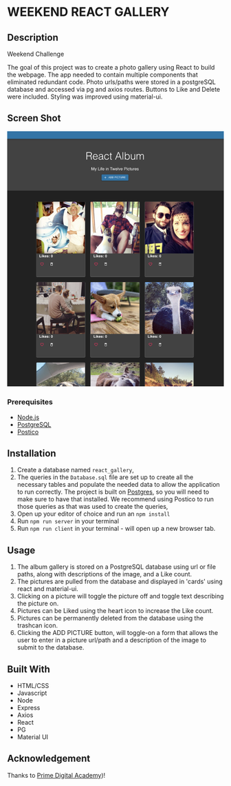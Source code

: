 # WEEKEND REACT GALLERY

## Description
Weekend Challenge

The goal of this project was to create a photo gallery using React to build the webpage.  The app needed to contain multiple components that eliminated redundant code.  Photo urls/paths were stored in a postgreSQL database and accessed via pg and axios routes.  Buttons to Like and Delete were included.  Styling was improved using material-ui.

## Screen Shot

![Project Screen Shot](./public/images/ScreenShot.png)

### Prerequisites


- [Node.js](https://nodejs.org/en/)
- [PostgreSQL](https://www.postgresql.org/)
- [Postico](https://eggerapps.at/postico/)

## Installation

1. Create a database named `react_gallery`,
2. The queries in the `Database.sql` file are set up to create all the necessary tables and populate the needed data to allow the application to run correctly. The project is built on [Postgres](https://www.postgresql.org/download/), so you will need to make sure to have that installed. We recommend using Postico to run those queries as that was used to create the queries, 
3. Open up your editor of choice and run an `npm install`
4. Run `npm run server` in your terminal
5. Run `npm run client` in your terminal - will open up a new browser tab.

## Usage

1. The album gallery is stored on a PostgreSQL database using url or file paths, along with descriptions of the image, and a Like count.
2. The pictures are pulled from the database and displayed in 'cards' using react and material-ui.
3. Clicking on a picture will toggle the picture off and toggle text describing the picture on.
4. Pictures can be Liked using the heart icon to increase the Like count.
5. Pictures can be permanently deleted from the database using the trashcan icon.
6. Clicking the ADD PICTURE button, will toggle-on a form that allows the user to enter in a picture url/path and a description of the image to submit to the database.


## Built With

- HTML/CSS
- Javascript
- Node
- Express
- Axios
- React
- PG
- Material UI


## Acknowledgement
Thanks to [Prime Digital Academy](https://www.primeacademy.io))!

